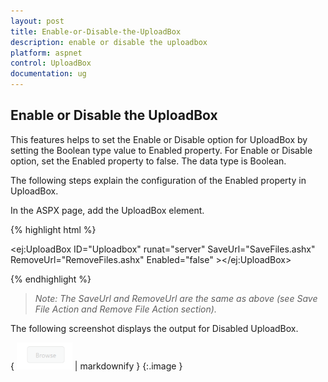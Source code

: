 ```yaml
---
layout: post
title: Enable-or-Disable-the-UploadBox
description: enable or disable the uploadbox 
platform: aspnet
control: UploadBox
documentation: ug
---
```


## Enable or Disable the UploadBox 

This features helps to set the Enable or Disable option for UploadBox by setting the Boolean type value to Enabled property. For Enable or Disable option, set the Enabled property to false. The data type is Boolean.

The following steps explain the configuration of the Enabled property in UploadBox. 

In the ASPX page, add the UploadBox element.

{% highlight html %}



<ej:UploadBox ID="Uploadbox" runat="server" SaveUrl="SaveFiles.ashx" RemoveUrl="RemoveFiles.ashx" Enabled="false" ></ej:UploadBox>





{% endhighlight %}

> _Note: The SaveUrl and RemoveUrl are the same as above (see Save File Action and Remove File Action section)._

The following screenshot displays the output for Disabled UploadBox.

{ ![](Enable-or-Disable-the-UploadBox_images/Enable-or-Disable-the-UploadBox_img1.png) | markdownify }
{:.image }


